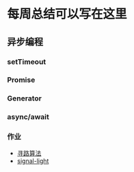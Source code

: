 # 每周总结可以写在这里

## 异步编程
### setTimeout
### Promise
### Generator
### async/await



### 作业
- [寻路算法](./../path-demo)    
- [signal-light](./signal-light.html)
